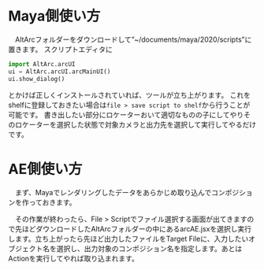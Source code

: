# Maya側使い方
　AltArcフォルダーをダウンロードして”~/documents/maya/2020/scripts”に置きます。
スクリプトエディタに
```python:shelf.py
import AltArc.arcUI
ui = AltArc.arcUI.arcMainUI()
ui.show_dialog()
```
とかけば正しくインストールされていれば、ツールが立ち上がります。
 これをshelfに登録しておきたい場合は`file > save script to shelf`から行うことが可能です。
 書き出したい部分にロケーターおいて適切なものの子にしてやりそのロケーターを選択した状態で対象カメラと出力先を選択して実行してやるだけです。

# AE側使い方
　まず、Mayaでレンダリングしたデータをあらかじめ取り込んでコンポジションを作っておきます。

　その作業が終わったら、File > Scriptでファイル選択する画面が出てきますので先ほどダウンロードしたAltArcフォルダーの中にあるarcAE.jsxを選択し実行します。立ち上がったら先ほど出力したファイルをTarget Fileに、入力したいオブジェクト名を選択し、出力対象のコンポジション名を指定します。あとはActionを実行してやれば取り込まれます。
